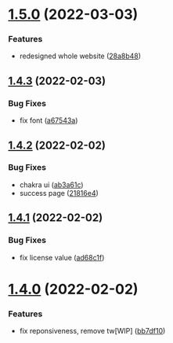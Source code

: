 # [1.5.0](https://github.com/kr-anurag/sponsor/compare/v1.4.3...v1.5.0) (2022-03-03)


### Features

* redesigned whole website ([28a8b48](https://github.com/kr-anurag/sponsor/commit/28a8b481d7974e737473ced2b54ab7fba55981f4))



## [1.4.3](https://github.com/kr-anurag/sponsor/compare/v1.4.2...v1.4.3) (2022-02-03)


### Bug Fixes

* fix font ([a67543a](https://github.com/kr-anurag/sponsor/commit/a67543aed0e015d882a6b624e408515f9169dc41))



## [1.4.2](https://github.com/kr-anurag/sponsor/compare/v1.4.1...v1.4.2) (2022-02-02)


### Bug Fixes

* chakra ui ([ab3a61c](https://github.com/kr-anurag/sponsor/commit/ab3a61cf5e13ab4ecf30c4af4c7789ef35e0c3d1))
* success page ([21816e4](https://github.com/kr-anurag/sponsor/commit/21816e4e31437098bd2c6ddc1a964789c0481712))



## [1.4.1](https://github.com/kr-anurag/sponsor/compare/v1.4.0...v1.4.1) (2022-02-02)


### Bug Fixes

* fix license value ([ad68c1f](https://github.com/kr-anurag/sponsor/commit/ad68c1f5ee9a5e55faaf695f8aa7c3f9c82f67cf))



# [1.4.0](https://github.com/kr-anurag/sponsor/compare/v1.3.1...v1.4.0) (2022-02-02)


### Features

* fix reponsiveness, remove tw[WIP] ([bb7df10](https://github.com/kr-anurag/sponsor/commit/bb7df10aecb015b469935cc92bc25271fa88c02d))



